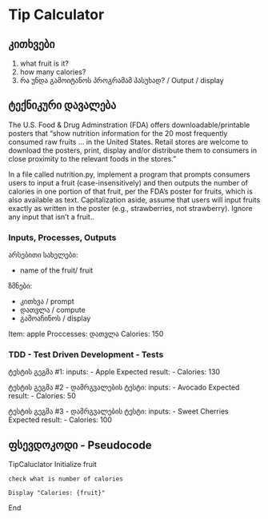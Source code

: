 # Tip Calculator

## კითხვები
1. what fruit is it?
1. how many calories? 
1. რა უნდა გამოიტანოს პროგრამამ პასუხად? / Output / display

## ტექნიკური დავალება
The U.S. Food & Drug Adminstration (FDA) offers downloadable/printable posters that “show nutrition information for the 20 most frequently consumed raw fruits … in the United States. Retail stores are welcome to download the posters, print, display and/or distribute them to consumers in close proximity to the relevant foods in the stores.”

In a file called nutrition.py, implement a program that prompts consumers users to input a fruit (case-insensitively) and then outputs the number of calories in one portion of that fruit, per the FDA’s poster for fruits, which is also available as text. Capitalization aside, assume that users will input fruits exactly as written in the poster (e.g., strawberries, not strawberry). Ignore any input that isn’t a fruit..


### Inputs, Processes, Outputs
არსებითი სახელები:
- name of the fruit/ fruit

ზმნები:
- კითხვა / prompt
- დათვლა / compute
- გამოაჩინოს / display

Item: apple
Proccesses: დათვლა
Calories: 150

### TDD - Test Driven Development - Tests
ტესტის გეგმა #1:
inputs:
    - Apple 
Expected result:
    - Calories: 130  


ტესტის გეგმა #2 - დამრგვალების ტესტი:
inputs:
    - Avocado 
Expected result:
    - Calories: 50

ტესტის გეგმა #3 - დამრგვალების ტესტი:
inputs:
    - Sweet Cherries 
Expected result:
    - Calories: 100

## ფსევდოკოდი - Pseudocode
TipCaluclator
    Initialize fruit

    check what is number of calories

    Display "Calories: {fruit}"
End